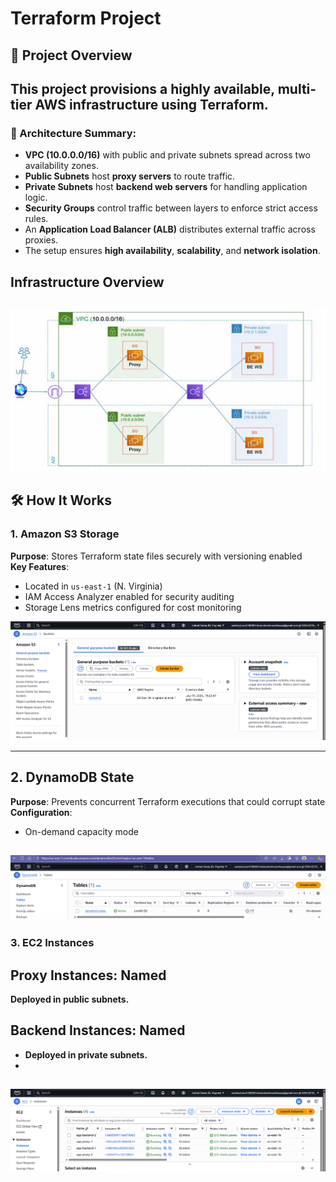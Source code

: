 #  Terraform Project
## 🚀 Project Overview

This project provisions a highly available, multi-tier AWS infrastructure using Terraform.
---
### 🧱 Architecture Summary:
- **VPC (10.0.0.0/16)** with public and private subnets spread across two availability zones.
- **Public Subnets** host **proxy servers**  to route traffic.
- **Private Subnets** host **backend web servers** for handling application logic.
- **Security Groups** control traffic between layers to enforce strict access rules.
- An **Application Load Balancer (ALB)** distributes external traffic across proxies.
- The setup ensures **high availability**, **scalability**, and **network isolation**.
## Infrastructure Overview
![AWS Architecture](./docs/project.png)
---

## 🛠️ How It Works

### 1.   Amazon S3 Storage 
**Purpose**: Stores Terraform state files securely with versioning enabled  
**Key Features**:
- Located in `us-east-1` (N. Virginia)
- IAM Access Analyzer enabled for security auditing
- Storage Lens metrics configured for cost monitoring

![S3 State Bucket](./docs/s3.png)

---
## 2.  DynamoDB State

**Purpose**: Prevents concurrent Terraform executions that could corrupt state  
**Configuration**:
- On-demand capacity mode

![DynamoDB Table](./docs/db.png)
---

### 3. EC2 Instances
## Proxy Instances: Named 
**Deployed in public subnets.**

## Backend Instances: Named 
- **Deployed in private subnets.**
- 
![instances](./docs/instances.png)
---

